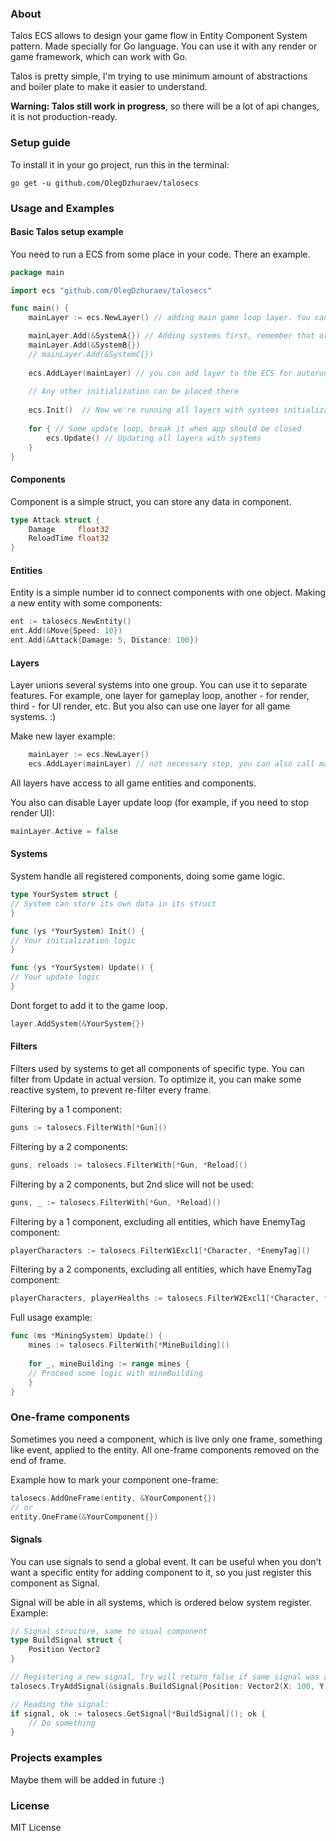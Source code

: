 
### About
Talos ECS allows to design your game flow in Entity Component System pattern. Made specially for Go language. 
You can use it with any render or game framework, which can work with Go.

Talos is pretty simple, I'm trying to use minimum amount of abstractions and boiler plate to make it easier to understand.

**Warning: Talos still work in progress**, so there will be a lot of api changes, it is not production-ready.

### Setup guide
To install it in your go project, run this in the terminal:

```go get -u github.com/OlegDzhuraev/talosecs```

### Usage and Examples

#### Basic Talos setup example
You need to run a ECS from some place in your code. There an example.
```go
package main

import ecs "github.com/OlegDzhuraev/talosecs"

func main() {
    mainLayer := ecs.NewLayer() // adding main game loop layer. You can have several layers, each one can group systems by same feature for example.

    mainLayer.Add(&SystemA{}) // Adding systems first, remember that order is important
    mainLayer.Add(&SystemB{})
    // mainLayer.Add(&SystemC{})
    
    ecs.AddLayer(mainLayer) // you can add layer to the ECS for autorun like this. Or, you can run it directly by Init and Update methods.
  
    // Any other initialization can be placed there
    
    ecs.Init()  // Now we're running all layers with systems initialization
  
    for { // Some update loop, break it when app should be closed
        ecs.Update() // Updating all layers with systems
    }
}
```

#### Components
Component is a simple struct, you can store any data in component.
```go
type Attack struct {
    Damage     float32
    ReloadTime float32
}
```

#### Entities
Entity is a simple number id to connect components with one object. Making a new entity with some components:

```go
ent := talosecs.NewEntity()
ent.Add(&Move{Speed: 10})
ent.Add(&Attack{Damage: 5, Distance: 100})
```
#### Layers
Layer unions several systems into one group. You can use it to separate features. For example, one layer for gameplay loop, another - for render, third - for UI render, etc.
But you also can use one layer for all game systems. :)

Make new layer example:
```go
    mainLayer := ecs.NewLayer() 
    ecs.AddLayer(mainLayer) // not necessary step, you can also call mainLayer.Init() and mainLayer.Update() directly.
```

All layers have access to all game entities and components.

You also can disable Layer update loop (for example, if you need to stop render UI):
```go
mainLayer.Active = false
```

#### Systems
System handle all registered components, doing some game logic.
```go
type YourSystem struct {
// System can store its own data in its struct
}

func (ys *YourSystem) Init() {
// Your initialization logic
}

func (ys *YourSystem) Update() {
// Your update logic
}
```
Dont forget to add it to the game loop.
```go
layer.AddSystem(&YourSystem{})
```

#### Filters
Filters used by systems to get all components of specific type.
You can filter from Update in actual version. To optimize it, you can make some reactive system, to prevent re-filter every frame.

Filtering by a 1 component:
```go
guns := talosecs.FilterWith[*Gun]()
```

Filtering by a 2 components:
```go
guns, reloads := talosecs.FilterWith[*Gun, *Reload]()
```

Filtering by a 2 components, but 2nd slice will not be used:
```go
guns, _ := talosecs.FilterWith[*Gun, *Reload]()
```

Filtering by a 1 component, excluding all entities, which have EnemyTag component:
```go
playerCharacters := talosecs.FilterW1Excl1[*Character, *EnemyTag]()
```

Filtering by a 2 components, excluding all entities, which have EnemyTag component:
```go
playerCharacters, playerHealths := talosecs.FilterW2Excl1[*Character, *Health, *EnemyTag]()
```

Full usage example:
```go
func (ms *MiningSystem) Update() {
    mines := talosecs.FilterWith[*MineBuilding]()
	
    for _, mineBuilding := range mines {
    // Proceed some logic with mineBuilding 
    }
}
```

### One-frame components
Sometimes you need a component, which is live only one frame, something like event, applied to the entity. All one-frame components removed on the end of frame.

Example how to mark your component one-frame:
```go
talosecs.AddOneFrame(entity, &YourComponent{})
// or
entity.OneFrame(&YourComponent{})
```

#### Signals
You can use signals to send a global event. It can be useful when you don't want a specific entity for adding component to it, so you just register this component as Signal.

Signal will be able in all systems, which is ordered below system register.
Example:
```go
// Signal structure, same to usual component
type BuildSignal struct {
    Position Vector2
}

// Registering a new signal, Try will return false if same signal was already registered.
talosecs.TryAddSignal(&signals.BuildSignal{Position: Vector2(X: 100, Y: 200)})

// Reading the signal:
if signal, ok := talosecs.GetSignal[*BuildSignal](); ok {
    // Do something
}
```

### Projects examples
Maybe them will be added in future :)

### License
MIT License
